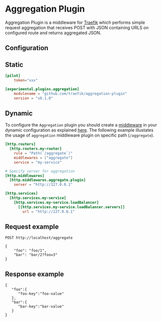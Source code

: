 # Aggregation Plugin

Aggregation Plugin is a middleware for [Traefik](https://github.com/traefik/traefik) which performs simple request aggregation that receives POST with JSON containing URLS on configured route and returns aggregated JSON.

## Configuration

## Static

```toml
[pilot]
    token="xxx"

[experimental.plugins.aggregation]
    modulename = "github.com/traefik/aggregation-plugin"
    version = "v0.1.0"
```

## Dynamic

To configure the `Aggregation` plugin you should create a [middleware](https://docs.traefik.io/middlewares/overview/) in 
your dynamic configuration as explained [here](https://docs.traefik.io/middlewares/overview/). The following example illustates
the usage of `aggregation` middleware plugin on specific path (`/aggregate`). 

```toml
[http.routers]
  [http.routers.my-router]
    rule = "Path(`/aggregate`)"
    middlewares = ["aggregate"]
    service = "my-service"

# Specify server for aggregation
[http.middlewares]
  [http.middlewares.aggregate.plugin]
    server = "http://127.0.0.1"

[http.services]
  [http.services.my-service]
    [http.services.my-service.loadBalancer]
      [[http.services.my-service.loadBalancer.servers]]
        url = "http://127.0.0.1"
```
## Request example

```
POST http://localhost/aggregate

{
    "foo": "foo/1",
    "bar": "bar/2?foo=3"
}
```

## Response example

```
{
   "foo":{
      "foo-key":"foo-value"
   },
   "bar":{
      "bar-key":"bar-value"
   }
}
```